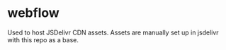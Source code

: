 # webflow

Used to host JSDelivr CDN assets. Assets are manually set up in jsdelivr with this repo as a base.
